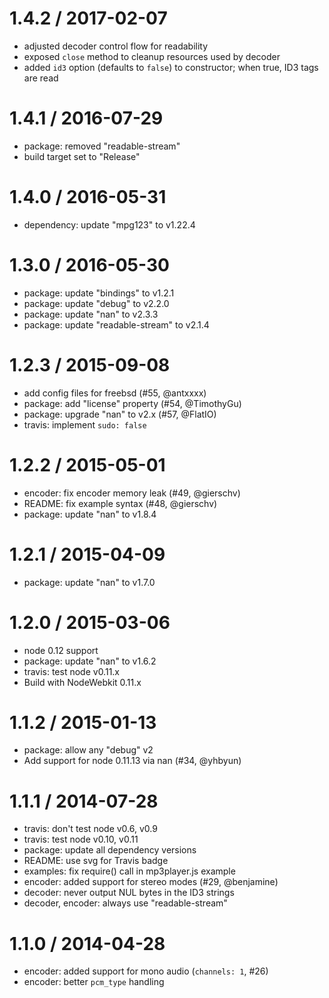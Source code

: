1.4.2 / 2017-02-07
==================

* adjusted decoder control flow for readability
* exposed `close` method to cleanup resources used by decoder
* added `id3` option (defaults to `false`) to constructor; when true, ID3 tags are read

1.4.1 / 2016-07-29
==================

* package: removed "readable-stream"
* build target set to "Release"

1.4.0 / 2016-05-31
==================

* dependency: update "mpg123" to v1.22.4

1.3.0 / 2016-05-30
==================

  * package: update "bindings" to v1.2.1
  * package: update "debug" to v2.2.0
  * package: update "nan" to v2.3.3
  * package: update "readable-stream" to v2.1.4

1.2.3 / 2015-09-08
==================

  * add config files for freebsd (#55, @antxxxx)
  * package: add "license" property (#54, @TimothyGu)
  * package: upgrade "nan" to v2.x (#57, @FlatIO)
  * travis: implement `sudo: false`

1.2.2 / 2015-05-01
==================

  * encoder: fix encoder memory leak (#49, @gierschv)
  * README: fix example syntax (#48, @gierschv)
  * package: update "nan" to v1.8.4

1.2.1 / 2015-04-09
==================

  * package: update "nan" to v1.7.0

1.2.0 / 2015-03-06
==================

  * node 0.12 support
  * package: update "nan" to v1.6.2
  * travis: test node v0.11.x
  * Build with NodeWebkit 0.11.x

1.1.2 / 2015-01-13
==================

  * package: allow any "debug" v2
  * Add support for node 0.11.13 via nan (#34, @yhbyun)

1.1.1 / 2014-07-28
==================

  * travis: don't test node v0.6, v0.9
  * travis: test node v0.10, v0.11
  * package: update all dependency versions
  * README: use svg for Travis badge
  * examples: fix require() call in mp3player.js example
  * encoder: added support for stereo modes (#29, @benjamine)
  * decoder: never output NUL bytes in the ID3 strings
  * decoder, encoder: always use "readable-stream"

1.1.0 / 2014-04-28
==================

  * encoder: added support for mono audio (`channels: 1`, #26)
  * encoder: better `pcm_type` handling
